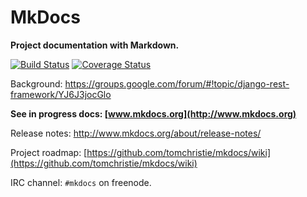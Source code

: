 # MkDocs

**Project documentation with Markdown.**

[![Build Status][travis-image]][travis-link]
[![Coverage Status][coveralls-image]][coveralls-link]

Background: https://groups.google.com/forum/#!topic/django-rest-framework/YJ6J3jocGlo

**See in progress docs: [www.mkdocs.org](http://www.mkdocs.org)**

Release notes: http://www.mkdocs.org/about/release-notes/

Project roadmap: [https://github.com/tomchristie/mkdocs/wiki](https://github.com/tomchristie/mkdocs/wiki)

IRC channel: `#mkdocs` on freenode.

[travis-image]: https://travis-ci.org/tomchristie/mkdocs.png?branch=master
[travis-link]: https://travis-ci.org/tomchristie/mkdocs
[coveralls-image]: https://coveralls.io/repos/tomchristie/mkdocs/badge.png?branch=master
[coveralls-link]: https://coveralls.io/r/tomchristie/mkdocs?branch=master
